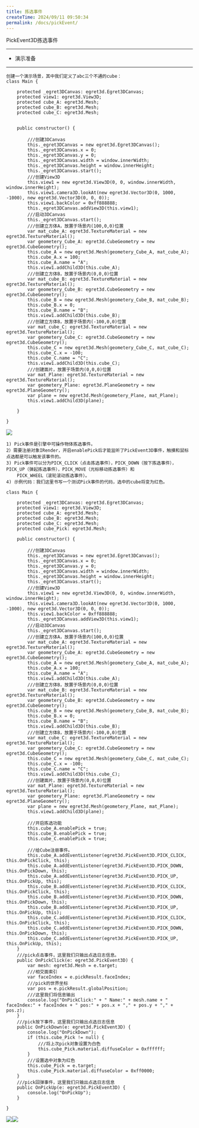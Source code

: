 ```yaml
---
title: 拣选事件
createTime: 2024/09/11 09:50:34
permalink: /docs/pickEvent/
---
```

PickEvent3D拣选事件

----------

* 演示准备

----------

	创建一个演示场景，其中我们定义了abc三个不通的cube：
	class Main {
	
	    protected _egret3DCanvas: egret3d.Egret3DCanvas;
	    protected view1: egret3d.View3D;
	    protected cube_A: egret3d.Mesh;
	    protected cube_B: egret3d.Mesh;
	    protected cube_C: egret3d.Mesh;
	
	
	    public constructor() {
	
	        ///创建3DCanvas
	        this._egret3DCanvas = new egret3d.Egret3DCanvas();
	        this._egret3DCanvas.x = 0;
	        this._egret3DCanvas.y = 0;
	        this._egret3DCanvas.width = window.innerWidth;
	        this._egret3DCanvas.height = window.innerHeight;
	        this._egret3DCanvas.start();
	        ///创建View3D
	        this.view1 = new egret3d.View3D(0, 0, window.innerWidth, window.innerHeight);
	        this.view1.camera3D.lookAt(new egret3d.Vector3D(0, 1000, -1000), new egret3d.Vector3D(0, 0, 0));
	        this.view1.backColor = 0xff888888;
	        this._egret3DCanvas.addView3D(this.view1);
	        ///启动3DCanvas
	        this._egret3DCanvas.start();
	        ///创建立方体A，放置于场景内(100,0,0)位置
	        var mat_cube_A: egret3d.TextureMaterial = new egret3d.TextureMaterial();
	        var geometery_Cube_A: egret3d.CubeGeometry = new egret3d.CubeGeometry();
	        this.cube_A = new egret3d.Mesh(geometery_Cube_A, mat_cube_A);
	        this.cube_A.x = 100;
	        this.cube_A.name = "A";
	        this.view1.addChild3D(this.cube_A);
	        ///创建立方体B，放置于场景内(0,0,0)位置
	        var mat_cube_B: egret3d.TextureMaterial = new egret3d.TextureMaterial();
	        var geometery_Cube_B: egret3d.CubeGeometry = new egret3d.CubeGeometry();
	        this.cube_B = new egret3d.Mesh(geometery_Cube_B, mat_cube_B);
	        this.cube_B.x = 0;
	        this.cube_B.name = "B";
	        this.view1.addChild3D(this.cube_B);
	        ///创建立方体B，放置于场景内(-100,0,0)位置
	        var mat_cube_C: egret3d.TextureMaterial = new egret3d.TextureMaterial();
	        var geometery_Cube_C: egret3d.CubeGeometry = new egret3d.CubeGeometry();
	        this.cube_C = new egret3d.Mesh(geometery_Cube_C, mat_cube_C);
	        this.cube_C.x = -100;
	        this.cube_C.name = "C";
	        this.view1.addChild3D(this.cube_C);
	        ///创建面片，放置于场景内(0,0,0)位置
	        var mat_Plane: egret3d.TextureMaterial = new egret3d.TextureMaterial();
	        var geometery_Plane: egret3d.PlaneGeometry = new egret3d.PlaneGeometry();
	        var plane = new egret3d.Mesh(geometery_Plane, mat_Plane);
	        this.view1.addChild3D(plane);
	
	    }
	
	}      

![](Img_1.png)


	1) Pick事件是引擎中可操作物体拣选事件。
	2）需要注册对象IRender，开启enablePick后才能监听了PickEvent3D事件，触摸和鼠标点选都是可以触发该事件的。
	3) Pick事件可以分为PICK_CLICK（点击拣选事件），PICK_DOWN（按下拣选事件），PICK_UP（弹起拣选事件），PICK_MOVE（光标移动拣选事件）和
		PICK_WHEEL（滚轮滚动拣选事件）。
	4) 示例代码：我们这里书写一个测试Pick事件的代码，选中的cube将变为红色。

	class Main {
	
	    protected _egret3DCanvas: egret3d.Egret3DCanvas;
	    protected view1: egret3d.View3D;
	    protected cube_A: egret3d.Mesh;
	    protected cube_B: egret3d.Mesh;
	    protected cube_C: egret3d.Mesh;
	    protected cube_Pick: egret3d.Mesh;
	
	    public constructor() {
	
	        ///创建3DCanvas
	        this._egret3DCanvas = new egret3d.Egret3DCanvas();
	        this._egret3DCanvas.x = 0;
	        this._egret3DCanvas.y = 0;
	        this._egret3DCanvas.width = window.innerWidth;
	        this._egret3DCanvas.height = window.innerHeight;
	        this._egret3DCanvas.start();
	        ///创建View3D
	        this.view1 = new egret3d.View3D(0, 0, window.innerWidth, window.innerHeight);
	        this.view1.camera3D.lookAt(new egret3d.Vector3D(0, 1000, -1000), new egret3d.Vector3D(0, 0, 0));
	        this.view1.backColor = 0xff888888;
	        this._egret3DCanvas.addView3D(this.view1);
	        ///启动3DCanvas
	        this._egret3DCanvas.start();
	        ///创建立方体A，放置于场景内(100,0,0)位置
	        var mat_cube_A: egret3d.TextureMaterial = new egret3d.TextureMaterial();
	        var geometery_Cube_A: egret3d.CubeGeometry = new egret3d.CubeGeometry();
	        this.cube_A = new egret3d.Mesh(geometery_Cube_A, mat_cube_A);
	        this.cube_A.x = 100;
	        this.cube_A.name = "A";
	        this.view1.addChild3D(this.cube_A);
	        ///创建立方体B，放置于场景内(0,0,0)位置
	        var mat_cube_B: egret3d.TextureMaterial = new egret3d.TextureMaterial();
	        var geometery_Cube_B: egret3d.CubeGeometry = new egret3d.CubeGeometry();
	        this.cube_B = new egret3d.Mesh(geometery_Cube_B, mat_cube_B);
	        this.cube_B.x = 0;
	        this.cube_B.name = "B";
	        this.view1.addChild3D(this.cube_B);
	        ///创建立方体B，放置于场景内(-100,0,0)位置
	        var mat_cube_C: egret3d.TextureMaterial = new egret3d.TextureMaterial();
	        var geometery_Cube_C: egret3d.CubeGeometry = new egret3d.CubeGeometry();
	        this.cube_C = new egret3d.Mesh(geometery_Cube_C, mat_cube_C);
	        this.cube_C.x = -100;
	        this.cube_C.name = "C";
	        this.view1.addChild3D(this.cube_C);
	        ///创建面片，放置于场景内(0,0,0)位置
	        var mat_Plane: egret3d.TextureMaterial = new egret3d.TextureMaterial();
	        var geometery_Plane: egret3d.PlaneGeometry = new egret3d.PlaneGeometry();
	        var plane = new egret3d.Mesh(geometery_Plane, mat_Plane);
	        this.view1.addChild3D(plane);
	
	        ///开启拣选功能
	        this.cube_A.enablePick = true;
	        this.cube_B.enablePick = true;
	        this.cube_C.enablePick = true;
	
	        ///给Cube注册事件。
	        this.cube_A.addEventListener(egret3d.PickEvent3D.PICK_CLICK, this.OnPickClick, this);
	        this.cube_A.addEventListener(egret3d.PickEvent3D.PICK_DOWN, this.OnPickDown, this);
	        this.cube_A.addEventListener(egret3d.PickEvent3D.PICK_UP, this.OnPickUp, this);
	        this.cube_B.addEventListener(egret3d.PickEvent3D.PICK_CLICK, this.OnPickClick, this);
	        this.cube_B.addEventListener(egret3d.PickEvent3D.PICK_DOWN, this.OnPickDown, this);
	        this.cube_B.addEventListener(egret3d.PickEvent3D.PICK_UP, this.OnPickUp, this);
	        this.cube_C.addEventListener(egret3d.PickEvent3D.PICK_CLICK, this.OnPickClick, this);
	        this.cube_C.addEventListener(egret3d.PickEvent3D.PICK_DOWN, this.OnPickDown, this);
	        this.cube_C.addEventListener(egret3d.PickEvent3D.PICK_UP, this.OnPickUp, this);
	    }
	    ///pick点击事件，这里我们只输出点选日志信息。
	    public OnPickClick(e: egret3d.PickEvent3D) {
	        var mesh: egret3d.Mesh = e.target;
	        ///相交面索引
	        var faceIndex = e.pickResult.faceIndex;
	        ///pick的世界坐标
	        var pos = e.pickResult.globalPosition;
	        ///这里我们将信息输出
	        console.log("OnPickClick:" + " Name:" + mesh.name + " faceIndex:" + faceIndex + " pos:" + pos.x + "," + pos.y + "," + pos.z);
	    }
	    ///pick按下事件，这里我们只输出点选日志信息
	    public OnPickDown(e: egret3d.PickEvent3D) {
	        console.log("OnPickDown");
	        if (this.cube_Pick != null) {
	            ///将上次pick对象设置为白色
	            this.cube_Pick.material.diffuseColor = 0xffffff;
	        }
	        ///设置选中对象为红色
	        this.cube_Pick = e.target;
	        this.cube_Pick.material.diffuseColor = 0xff0000;
	    }
	    ///pick回弹事件，这里我们只输出点选日志信息
	    public OnPickUp(e: egret3d.PickEvent3D) {
	        console.log("OnPickUp");
	    }
	
	}            

![](Img_8.gif)![](Img_9.png)  



